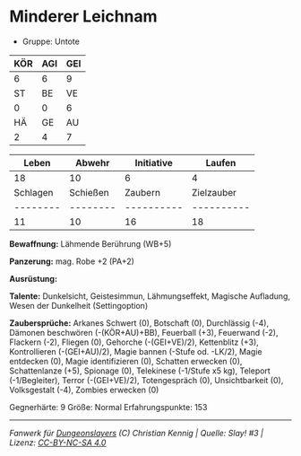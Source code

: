 # Minderer Leichnam  
- Gruppe: Untote  

| KÖR | AGI | GEI |  
| --- | --- | --- |  
| 6   | 6   | 9   |
| ST  | BE  | VE  |  
| 0   | 0   | 6   |
| HÄ  | GE  | AU  |  
| 2   | 4   | 7   |


| Leben    | Abwehr   | Initiative | Laufen     |
| -------- | -------- | ---------- | ---------- |
| 18       | 10       | 6          | 4          |
| Schlagen | Schießen | Zaubern    | Zielzauber |
| -------- | -------- | ---------- | ---------- |
| 11       | 10       | 16         | 18         |

**Bewaffnung:**
Lähmende Berührung (WB+5)

**Panzerung:**
mag. Robe +2 (PA+2)

**Ausrüstung:**


**Talente:**
Dunkelsicht, Geistesimmun, Lähmungseffekt, Magische Aufladung, Wesen der Dunkelheit (Settingoption)

**Zaubersprüche:**
Arkanes Schwert (0), Botschaft (0), Durchlässig (-4), Dämonen beschwören (-(KÖR+AU)+BB), Feuerball (+3), Feuerwand (-2), Flackern (-2), Fliegen (0), Gehorche (-(GEI+VE)/2), Kettenblitz (+3), Kontrollieren (-(GEI+AU)/2), Magie bannen (-Stufe od. -LK/2), Magie entdecken (0), Magie identifizieren (0), Schatten erwecken (0), Schattenlanze (+5), Spionage (0), Telekinese (-1/Stufe x5 kg), Teleport (-1/Begleiter), Terror (-(GEI+VE)/2), Totengespräch (0), Unsichtbarkeit (0), Volksgestalt (-4), Zombies erwecken (0)

Gegnerhärte: 9
Größe: Normal
Erfahrungspunkte: 153



___
*Fanwerk für [Dungeonslayers](https://www.dungeonslayers.net/) (C) Christian Kennig | Quelle: Slay! #3 | Lizenz: [CC-BY-NC-SA 4.0](https://creativecommons.org/licenses/by-nc-sa/4.0/deed.de)*